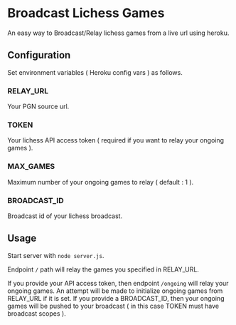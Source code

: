 # Broadcast Lichess Games

An easy way to Broadcast/Relay lichess games from a live url using heroku.

## Configuration

Set environment variables ( Heroku config vars ) as follows.

### RELAY_URL

Your PGN source url.

### TOKEN

Your lichess API access token ( required if you want to relay your ongoing games ).

### MAX_GAMES

Maximum number of your ongoing games to relay ( default : 1 ).

### BROADCAST_ID

Broadcast id of your lichess broadcast.

## Usage

Start server with `node server.js`.

Endpoint `/` path will relay the games you specified in RELAY_URL.

If you provide your API access token, then endpoint `/ongoing` will relay your ongoing games. An attempt will be made to initialize ongoing games from RELAY_URL if it is set. If you provide a BROADCAST_ID, then your ongoing games will be pushed to your broadcast ( in this case TOKEN must have broadcast scopes ).
